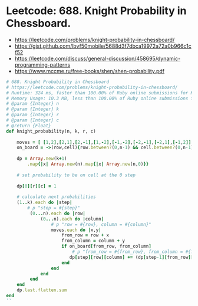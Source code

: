 # Leetcode: 688. Knight Probability in Chessboard.

- https://leetcode.com/problems/knight-probability-in-chessboard/
- https://gist.github.com/lbvf50mobile/5688d3f7dbca19972a72a0b966c1cf52
- https://leetcode.com/discuss/general-discussion/458695/dynamic-programming-patterns
- https://www.mccme.ru/free-books/shen/shen-probability.pdf

```Ruby
# 688. Knight Probability in Chessboard
# https://leetcode.com/problems/knight-probability-in-chessboard/
# Runtime: 324 ms, faster than 100.00% of Ruby online submissions for Knight Probability in Chessboard.
# Memory Usage: 10.3 MB, less than 100.00% of Ruby online submissions for Knight Probability in Chessboard.
# @param {Integer} n
# @param {Integer} k
# @param {Integer} r
# @param {Integer} c
# @return {Float}
def knight_probability(n, k, r, c)
    
    moves = [ [1,2],[2,1],[2,-1],[1,-2],[-1,-2],[-2,-1],[-2,1],[-1,2]]
    on_board = ->(row,cell){row.between?(0,n-1) && cell.between?(0,n-1)}
    
    dp = Array.new(k+1)
        .map{|x| Array.new(n).map{|x| Array.new(n,0)}}
    
    # set probability to be on cell at the 0 step
    
    dp[0][r][c] = 1
    
    # calculate next probabilities
    (1..k).each do |step|
        # p "step = #{step}"
         (0...n).each do |row|
             (0...n).each do |column|
                 # p "row = #{row}, column = #{column}"
                 moves.each do |x,y|
                     from_row = row + x
                     from_column = column + y
                     if on_board[from_row, from_column]
                         # p "from_row = #{from_row}, from_column = #{from_column} value=#{dp[step-1][from_row][from_column]/8}"
                        dp[step][row][column] += (dp[step-1][from_row][from_column]/8.0 )
                     end
                 end
             end
         end
    end
    dp.last.flatten.sum
end
``